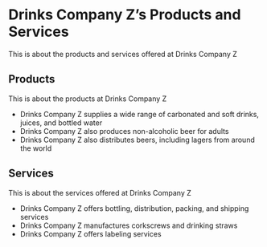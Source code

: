 # Drinks Company Z’s Products and Services

This is about the products and services offered at Drinks Company Z

## Products

This is about the products at Drinks Company Z

- Drinks Company Z supplies a wide range of carbonated and soft drinks, juices, and bottled water
- Drinks Company Z also produces non-alcoholic beer for adults
- Drinks Company Z also distributes beers, including lagers from around the world

## Services

This is about the services offered at Drinks Company Z

- Drinks Company Z offers bottling, distribution, packing, and shipping services
- Drinks Company Z manufactures corkscrews and drinking straws
- Drinks Company Z offers labeling services